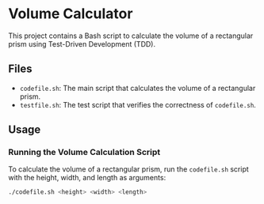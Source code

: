 # Volume Calculator

This project contains a Bash script to calculate the volume of a rectangular prism using Test-Driven Development (TDD).

## Files

- `codefile.sh`: The main script that calculates the volume of a rectangular prism.
- `testfile.sh`: The test script that verifies the correctness of `codefile.sh`.

## Usage

### Running the Volume Calculation Script

To calculate the volume of a rectangular prism, run the `codefile.sh` script with the height, width, and length as arguments:

```bash
./codefile.sh <height> <width> <length>